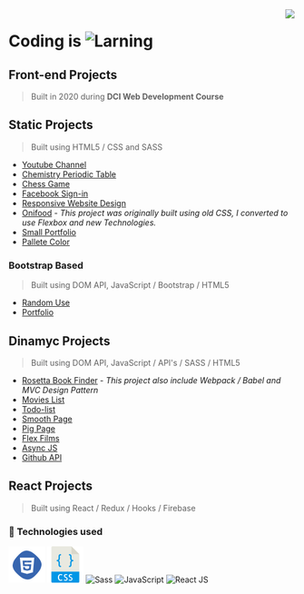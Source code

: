 <img src="https://i.imgur.com/8MlmDto.png" align="right" />

# Coding is ![Larning](https://cdn.rawgit.com/sindresorhus/awesome/d7305f38d29fed78fa85652e3a63e154dd8e8829/media/badge.svg)

## Front-end Projects 
> Built in 2020 during **DCI Web Development Course**


## Static Projects
> Built using HTML5 / CSS and SASS

* [Youtube Channel](https://github.com/bidodev/channel-layout)
* [Chemistry Periodic Table](https://github.com/bidodev/chemistry-periodic-table)
* [Chess Game](https://github.com/bidodev/chess-game)
* [Facebook Sign-in](https://github.com/bidodev/sign-in-page)
* [Responsive Website Design](https://github.com/bidodev/clean-the-air)
* [Onifood](https://github.com/bidodev/omnifood) - *This project was originally built using old CSS, I converted to use Flexbox and new Technologies.*
* [Small Portfolio](https://github.com/bidodev/bido-dev)
* [Pallete Color](https://github.com/bidodev/palleteColor)


### Bootstrap Based
> Built using DOM API, JavaScript / Bootstrap / HTML5
* [Random Use](https://github.com/bidodev/bootstrap-bs)
* [Portfolio](https://github.com/bidodev/bootstrap-portfolio)

## Dinamyc Projects
> Built using DOM API, JavaScript / API's / SASS / HTML5
* [Rosetta Book Finder](https://github.com/bidodev/rosetta-application) - *This project also include Webpack / Babel and MVC Design Pattern*
* [Movies List](https://github.com/bidodev/movies-list)
* [Todo-list](https://github.com/bidodev/todo-list)
* [Smooth Page](https://github.com/bidodev/smooth-page)
* [Pig Page](https://bidodev.github.io/pig-game/)
* [Flex Films](https://github.com/bidodev/flex-films)
* [Async JS](https://github.com/bidodev/async-js)
* [Github API](https://github.com/bidodev/github-search)

## React Projects
> Built using React / Redux / Hooks / Firebase

### 🚀 Technologies used
![html](./img/html.png)
![css](./img/css.png)
![Sass](https://user-images.githubusercontent.com/47280551/71610255-1829a200-2b6e-11ea-851c-8a7e48ac2eed.png)
![JavaScript](https://williamavasquez.herokuapp.com/img/js.png)
![React JS](https://user-images.githubusercontent.com/47280551/71610254-17910b80-2b6e-11ea-9997-eef4b39fd673.png)